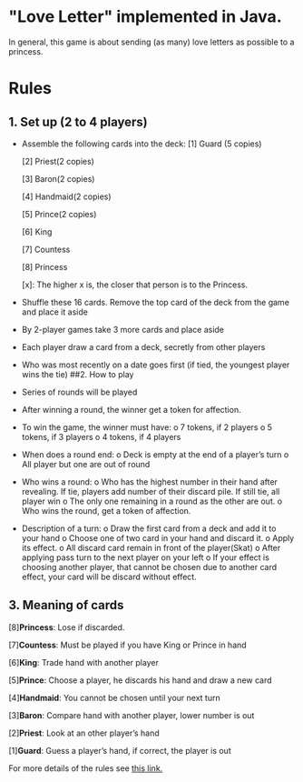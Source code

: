 # "Love Letter" implemented in Java.
In general, this game is about sending (as many) love letters as possible to a princess.
# Rules
## 1. Set up (2 to 4 players)
- Assemble the following cards into the deck: 
   [1] Guard (5 copies)

   [2] Priest(2 copies)

   [3] Baron(2 copies)

   [4] Handmaid(2 copies)

   [5] Prince(2 copies)

   [6] King

   [7] Countess

   [8] Princess
   
   [x]: The higher x is, the closer that person is to the Princess.

- 	Shuffle these 16 cards. Remove the top card of the deck from the game and place it aside
- By 2-player games take 3 more cards and place aside
-	Each player draw a card from a deck, secretly from other players
-	Who was most recently on a date goes first (if tied, the youngest player wins the tie)
##2.	How to play
-	Series of rounds will be played
-	After winning a round, the winner get a token for affection.
-	To win the game, the winner must have:
o	7 tokens, if 2 players
o	5 tokens, if 3 players
o	4 tokens, if 4 players 
-	When does a round end: 
o	Deck is empty at the end of a player’s turn
o	All player but one are out of round
-	Who wins a round: 
o	Who has the highest number in their hand after revealing. If tie, players add number of their discard pile. If still tie, all player win
o	The only one remaining in a round as the other are out.
o	Who wins the round, get a token of affection.
-	Description of a turn:
o	Draw the first card from a deck and add it to your hand
o	Choose one of two card in your hand and discard it.
o	Apply its effect.
o	All discard card remain in front of the player(Skat)
o	After applying pass turn to the next player on your left
o	If your effect is choosing another player, that cannot be chosen due to another card effect, your card will be discard without effect.

## 3. Meaning of cards
[8]**Princess**: Lose if discarded.

[7]**Countess**: Must be played if you have King or Prince in hand

[6]**King**: Trade hand with another player	

[5]**Prince**: Choose a player, he discards his hand and draw a new card

[4]**Handmaid**: You cannot be chosen until your next turn

[3]**Baron**: Compare hand with another player, lower number is out

[2]**Priest**: Look at an other player’s hand

[1]**Guard**: Guess a player’s hand, if correct, the player is out

For more details of the rules see [this link.](http://alderac.com/wp-content/uploads/2017/11/Love-Letter-Premium_Rulebook.pdf)


